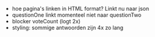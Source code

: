 - hoe pagina's linken in HTML format? Linkt nu naar json
- questionOne linkt momenteel niet naar questionTwo
- blocker voteCount (logt 2x)
- styling: sommige antwoorden zijn 4x zo lang